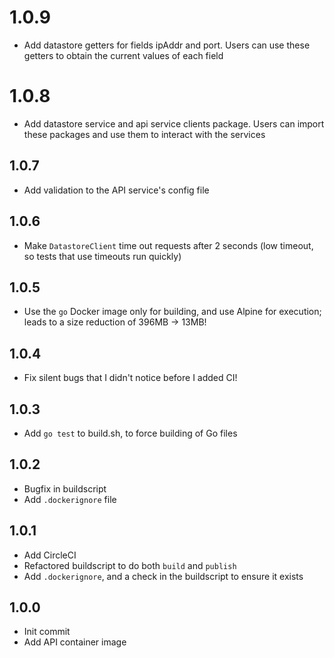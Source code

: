# 1.0.9
* Add datastore getters for fields ipAddr and port. Users can use these getters to obtain the current values of each field

# 1.0.8
* Add datastore service and api service clients package. Users can import these packages and use them to interact with the services

## 1.0.7
* Add validation to the API service's config file

## 1.0.6
* Make `DatastoreClient` time out requests after 2 seconds (low timeout, so tests that use timeouts run quickly)

## 1.0.5
* Use the `go` Docker image only for building, and use Alpine for execution; leads to a size reduction of 396MB -> 13MB!

## 1.0.4
* Fix silent bugs that I didn't notice before I added CI!

## 1.0.3
* Add `go test` to build.sh, to force building of Go files

## 1.0.2
* Bugfix in buildscript
* Add `.dockerignore` file

## 1.0.1
* Add CircleCI
* Refactored buildscript to do both `build` and `publish`
* Add `.dockerignore`, and a check in the buildscript to ensure it exists

## 1.0.0
* Init commit
* Add API container image
